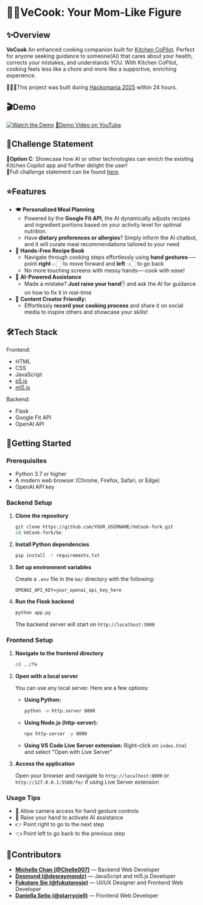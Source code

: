 # 👩‍🍳VeCook: Your Mom-Like Figure

## ✨Overview

**VeCook** An enhanced cooking companion built for [Kitchen CoPilot](https://kitchencopilot.com). Perfect for anyone seeking guidance to someone(AI) that cares about your health, corrects your mistakes, and understands YOU. With Kitchen CoPilot, cooking feels less like a chore and more like a supportive, enriching experience.

👨🏻‍💻This project was built during [Hackomania 2025](https://hackomania.geekshacking.com) within 24 hours.

## 🎬Demo
[![Watch the Demo](https://img.youtube.com/vi/xoKdf1LBQJE/maxresdefault.jpg)](https://youtu.be/xoKdf1LBQJE)
[🔗Demo Video on YouTube](https://youtu.be/xoKdf1LBQJE)


## 🎯Challenge Statement
📝**Option C**: Showcase how AI or other technologies can enrich the existing Kitchen Copilot app and further delight the user!  
📄Full challenge statement can be found [here](https://hackomania.geekshacking.com/challengeStatements/Kitchen%20Copilot%20Challenge%20Statement.pdf).

## ⭐️Features
- 🍽 **Personalized Meal Planning**
  - Powered by the **Google Fit API**, the AI dynamically adjusts recipes and ingredient portions based on your activity level for optimal nutrition.
  - Have **dietary preferences or allergies**? Simply inform the AI chatbot, and it will curate meal recommendations tailored to your need
- 🙌 **Hands-Free Recipe Book**
  - Navigate through cooking steps effortlessly using **hand gestures**-—point **right** 👉🏻 to move forward and **left** 👈🏻 to go back
  - No more touching screens with messy hands—-cook with ease!
- 🤖 **AI-Powered Assistance**
  - Made a mistake? **Just raise your hand**✋ and ask the AI for guidance on how to fix it in real-time
- 🎥 **Content Creator Friendly:**
  - Effortlessly **record your cooking process** and share it on social media to inspire others and showcase your skills!

## 🛠Tech Stack
Frontend:
- HTML
- CSS
- JavaScript
- [p5.js](https://p5js.org/)
- [ml5.js](https://ml5js.org/)  

Backend:
- Flask
- Google Fit API
- OpenAI API

## 🚀Getting Started

### Prerequisites
- Python 3.7 or higher
- A modern web browser (Chrome, Firefox, Safari, or Edge)
- OpenAI API key

### Backend Setup

1. **Clone the repository**
   ```bash
   git clone https://github.com/YOUR_USERNAME/VeCook-fork.git
   cd VeCook-fork/be
   ```

2. **Install Python dependencies**
   ```bash
   pip install -r requirements.txt
   ```

3. **Set up environment variables**
   
   Create a `.env` file in the `be/` directory with the following:
   ```
   OPENAI_API_KEY=your_openai_api_key_here
   ```

4. **Run the Flask backend**
   ```bash
   python app.py
   ```
   
   The backend server will start on `http://localhost:5000`

### Frontend Setup

1. **Navigate to the frontend directory**
   ```bash
   cd ../fe
   ```

2. **Open with a local server**
   
   You can use any local server. Here are a few options:
   
   - **Using Python:**
     ```bash
     python -m http.server 8000
     ```
   
   - **Using Node.js (http-server):**
     ```bash
     npx http-server -p 8000
     ```
   
   - **Using VS Code Live Server extension:**
     Right-click on `index.html` and select "Open with Live Server"

3. **Access the application**
   
   Open your browser and navigate to `http://localhost:8000` or `http://127.0.0.1:5500/fe/` if using Live Server extension

### Usage Tips
- 🎥 Allow camera access for hand gesture controls
- 🤚 Raise your hand to activate AI assistance
- 👉 Point right to go to the next step
- 👈 Point left to go back to the previous step

## 👥Contributors
- [**Michelle Chan (@Chelle007)**](https://github.com/Chelle007) — Backend Web Developer
- [**Desmond (@desraymondz)**](https://github.com/desraymondz) — JavaScript and ml5.js Developer
- [**Fukutaro Sie (@fukutarosie)**](https://github.com/fukutarosie) — UI/UX Designer and Frontend Web Developer
- [**Daniella Setio (@starryciell)**](https://github.com/starryciell) — Frontend Web Developer
